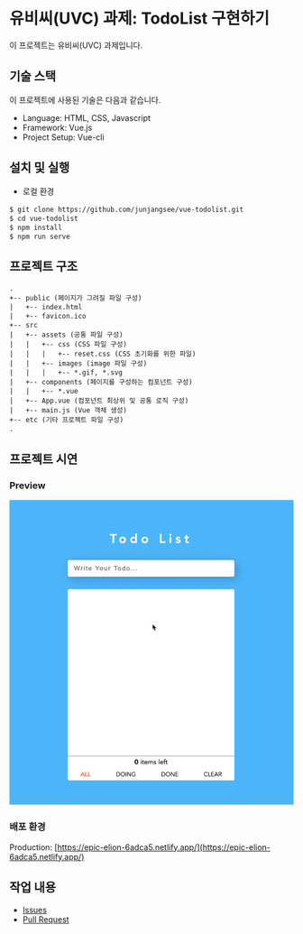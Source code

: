 # 유비씨(UVC) 과제: TodoList 구현하기

이 프로젝트는 유비씨(UVC) 과제입니다.

## 기술 스택

이 프로젝트에 사용된 기술은 다음과 같습니다.

- Language: HTML, CSS, Javascript
- Framework: Vue.js
- Project Setup: Vue-cli

## 설치 및 실행

- 로컬 환경

```text
$ git clone https://github.com/junjangsee/vue-todolist.git
$ cd vue-todolist
$ npm install
$ npm run serve
```

## 프로젝트 구조

```text
.
+-- public (페이지가 그려질 파일 구성)
|   +-- index.html
|   +-- favicon.ico
+-- src
|   +-- assets (공통 파일 구성)
|   |   +-- css (CSS 파일 구성)
|   |   |   +-- reset.css (CSS 초기화를 위한 파일)
|   |   +-- images (image 파일 구성)
|   |   |   +-- *.gif, *.svg
|   +-- components (페이지를 구성하는 컴포넌트 구성)
|   |   +-- *.vue
|   +-- App.vue (컴포넌트 최상위 및 공통 로직 구성)
|   +-- main.js (Vue 객체 생성)
+-- etc (기타 프로젝트 파일 구성)
.
```

## 프로젝트 시연

### Preview

![preview](./src/assets/images/preview.gif)

### 배포 환경

Production: [https://epic-elion-6adca5.netlify.app/](https://epic-elion-6adca5.netlify.app/)

## 작업 내용

- [Issues](https://github.com/junjangsee/vue-todolist/issues?q=is%3Aissue+is%3Aclosed)
- [Pull Request](https://github.com/junjangsee/vue-todolist/pulls?q=is%3Apr+is%3Aclosed)
